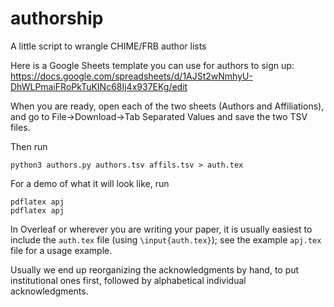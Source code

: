 # authorship
A little script to wrangle CHIME/FRB author lists

Here is a Google Sheets template you can use for authors to sign up:
https://docs.google.com/spreadsheets/d/1AJSt2wNmhyU-DhWLPmaiFRoPkTuKINc68Ij4x937EKg/edit

When you are ready, open each of the two sheets (Authors and
Affiliations), and go to File->Download->Tab Separated Values and save the two TSV files.

Then run
```
python3 authors.py authors.tsv affils.tsv > auth.tex
```

For a demo of what it will look like, run
```
pdflatex apj
pdflatex apj
```

In Overleaf or wherever you are writing your paper, it is usually easiest to include the `auth.tex` file (using `\input{auth.tex}`); see the example `apj.tex` file for a usage example.

Usually we end up reorganizing the acknowledgments by hand, to put institutional ones first, followed by alphabetical individual acknowledgments.